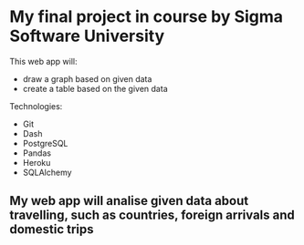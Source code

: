 # My final project in course by Sigma Software University

This web app will:
- draw a graph based on given data
- create a table based on the given data

Technologies:
- Git
- Dash
- PostgreSQL
- Pandas
- Heroku
- SQLAlchemy

## My web app will analise given data about travelling, such as countries, foreign arrivals and domestic trips
